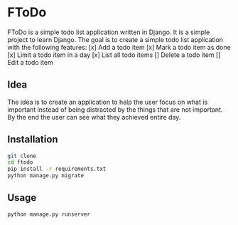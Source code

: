 # FToDo

FToDo is a simple todo list application written in Django. It is a simple project to learn Django. The goal is to create a simple todo list application with the following features:
[x] Add a todo item
[x] Mark a todo item as done
[x] Limit a todo item in a day
[x] List all todo items
[] Delete a todo item
[] Edit a todo item

## Idea

The idea is to create an application to help the user focus on what is important instead of being distracted by the things that are not important. By the end the user can see what they achieved entire day.

## Installation

```bash
git clone
cd ftodo
pip install -r requirements.txt
python manage.py migrate
```

## Usage

```bash
python manage.py runserver
```